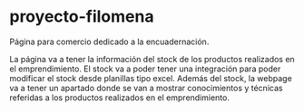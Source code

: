 # proyecto-filomena
Página para comercio dedicado a la encuadernación.

La página va a tener la información del stock de los productos realizados en el emprendimiento. El stock va a poder tener una integración para poder modificar el stock desde planillas tipo excel.
Además del stock, la webpage va a tener un apartado donde se van a mostrar conocimientos y técnicas referidas a los productos realizados en el emprendimiento.
